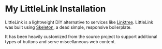 # My LittleLink Installation

LittleLink is a lightweight DIY alternative to services like [Linktree](https://linktr.ee). LittleLink was built using [Skeleton](http://getskeleton.com/), a dead simple, responsive boilerplate.

It has been heavily customized from the source project to support additional types of buttons and serve miscellaneous web content. 
